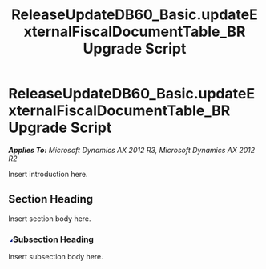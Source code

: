 ﻿---
title: ReleaseUpdateDB60_Basic.updateExternalFiscalDocumentTable_BR Upgrade Script
TOCTitle: ReleaseUpdateDB60_Basic.updateExternalFiscalDocumentTable_BR Upgrade Script
ms:assetid: 1d720027-21a3-2c6f-81a5-1e24f388420c
ms:mtpsurl: https://msdn.microsoft.com/en-us/library/JJ684811(v=AX.60)
ms:contentKeyID: 49707014
ms.date: 05/18/2015
mtps_version: v=AX.60
---

# ReleaseUpdateDB60\_Basic.updateExternalFiscalDocumentTable\_BR Upgrade Script 


_**Applies To:** Microsoft Dynamics AX 2012 R3, Microsoft Dynamics AX 2012 R2_

Insert introduction here.

## Section Heading

Insert section body here.

### ![JJ684811.collapse\_all(en-us,AX.60).gif](images/Gg863931.collapse_all(en-us,AX.60).gif "JJ684811.collapse_all(en-us,AX.60).gif")Subsection Heading

Insert subsection body here.

  


